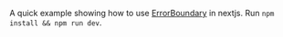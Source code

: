 A quick example showing how to use [ErrorBoundary](https://react.dev/reference/react/Component#catching-rendering-errors-with-an-error-boundary) in nextjs. Run `npm install && npm run dev`.
